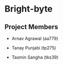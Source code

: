 # Bright-byte

## Project Members

- Arnav Agrawal (aa779)

- Tanay Punjabi (tp275)

- Tasmin Sangha (tks39)
